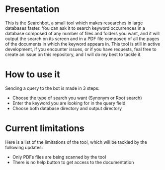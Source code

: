 # Presentation

This is the Searchbot, a small tool which makes researches in large databases faster. You can ask it to search keyword occurrences in a database composed of any number of files and folders you want, and it will output the search on its screen and in a PDF file composed of all the pages of the documents in which the keyword appears in.
This tool is still in active development, if you encounter issues, or if you have requests, feal free to create an issue on this repository, and I will do my best to tackle it.

# How to use it

Sending a query to the bot is made in 3 steps:
- Choose the type of search you want (Synonym or Root search)
- Enter the keyword you are looking for in the query field
- Choose both database directory and output directory

# Current limitations

Here is a list of the limitations of the tool, which will be tackled by the following updates:
- Only PDFs files are being scanned by the tool
- There is no help button to get access to the documentation
